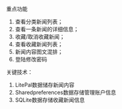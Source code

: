 重点功能
1)	查看分类新闻列表；
2)	查看一条新闻的详细信息；
3)	收藏/取消收藏新闻；
4)	查看收藏新闻列表；
5)	新闻内容图文混排；
6)	登陆修改密码


关键技术：
1)	LitePal数据储存新闻内容
2)	Sharedpreferences数据存储管理账户信息
3)	SQLite数据存储收藏新闻信息
